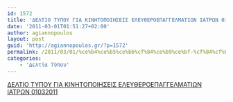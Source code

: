 ```yaml
---
id: 1572
title: 'ΔΕΛΤΙΟ ΤΥΠΟΥ ΓΙΑ ΚΙΝΗΤΟΠΟΙΗΣΕΙΣ ΕΛΕΥΘΕΡΟΕΠΑΓΓΕΛΜΑΤΙΩΝ ΙΑΤΡΩΝ 01-03-2011'
date: '2011-03-01T01:51:27+02:00'
author: agiannopoulos
layout: post
guid: 'http://agiannopoulos.gr/?p=1572'
permalink: /2011/03/01/%ce%b4%ce%b5%ce%bb%cf%84%ce%b9%ce%bf-%cf%84%cf%85%cf%80%ce%bf%cf%85-%ce%b3%ce%b9%ce%b1-%ce%ba%ce%b9%ce%bd%ce%b7%cf%84%ce%bf%cf%80%ce%bf%ce%b9%ce%b7%cf%83%ce%b5%ce%b9%cf%83-%ce%b5%ce%bb%ce%b5%cf%85/
categories:
    - 'Δελτία Τύπου'
---
```


[ΔΕΛΤΙΟ ΤΥΠΟΥ ΓΙΑ ΚΙΝΗΤΟΠΟΙΗΣΕΙΣ ΕΛΕΥΘΕΡΟΕΠΑΓΓΕΛΜΑΤΙΩΝ ΙΑΤΡΩΝ 01032011](/wp-content/uploads/2012/04/ceb4ceb5cebbcf84ceb9cebf-cf84cf85cf80cebfcf85-ceb3ceb9ceb1-cebaceb9cebdceb7cf84cebfcf80cebfceb9ceb7cf83ceb5ceb9cf83-ceb5cebbceb5cf852.doc)